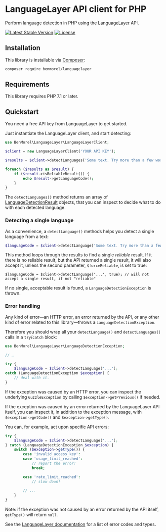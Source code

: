 # LanguageLayer API client for PHP

Perform language detection in PHP using the [LanguageLayer](https://languagelayer.com/) API.

[![Latest Stable Version](https://poser.pugx.org/benmorel/languagelayer/v/stable)](https://packagist.org/packages/benmorel/languagelayer)
[![License](https://img.shields.io/badge/license-MIT-blue.svg)](http://opensource.org/licenses/MIT)

## Installation

This library is installable via [Composer](https://getcomposer.org/):

```bash
composer require benmorel/languagelayer
```

## Requirements

This library requires PHP 7.1 or later.

## Quickstart

You need a free API key from LanguageLayer to get started.

Just instantiate the LanguageLayer client, and start detecting:

```php
use BenMorel\LanguageLayer\LanguageLayerClient;

$client = new LanguageLayerClient('YOUR API KEY');

$results = $client->detectLanguages('Some text. Try more than a few words for accurate detection.');

foreach ($results as $result) {
    if ($result->isReliableResult()) {
        echo $result->getLanguageCode();
    }
}
```

The `detectLanguages()` method returns an array of [LanguageDetectionResult](https://github.com/BenMorel/LanguageLayer/blob/0.1.0/src/LanguageDetectionResult.php) objects,
that you can inspect to decide what to do with each detected language.

### Detecting a single language

As a convenience, a `detectLanguage()` methods helps you detect a single language from a text:

```php
$languageCode = $client->detectLanguage('Some text. Try more than a few words for accurate detection.');
```

This method loops through the results to find a single *reliable* result. If it there is no reliable result, but the API
returned a single result, it will also accept it, unless the second parameter, `$forceReliable`, is set to true:

```
$languageCode = $client->detectLanguage('...', true); // will not accept a single result, if not "reliable"
```

If no single, acceptable result is found, a `LanguageDetectionException` is thrown.

### Error handling

Any kind of error—an HTTP error, an error returned by the API, or any other kind of error related to this
library—throws a `LanguageDetectionException`.

Therefore you should wrap all your `detectLanguage()` and `detectLanguages()` calls in a `try`/`catch` block:

```php
use BenMorel\LanguageLayer\LanguageDetectionException;

// …

try {
    $languageCode = $client->detectLanguage('...');
catch (LanguageDetectionException $exception) {
    // deal with it.
}
```

If the exception was caused by an HTTP error, you can inspect the underlying `GuzzleException`
by calling `$exception->getPrevious()` if needed.

If the exception was caused by an error returned by the LanguageLayer API itself, you can inspect it,
in addition to the exception message, with `$exception->getCode()` and `$exception->getType()`.

You can, for example, act upon specific API errors:

```php
try {
    $languageCode = $client->detectLanguage('...');
} catch (LanguageDetectionException $exception) {
    switch ($exception->getType()) {
        case 'invalid_access_key':
        case 'usage_limit_reached':
            // report the error!
            break;

        case 'rate_limit_reached':
            // slow down!
        
        // ...
    }
}
```

Note: if the exception was not caused by an error returned by the API itself, `getType()` will return `null`.

See the [LanguageLayer documentation](https://languagelayer.com/documentation#error_codes) for a list of error codes and types.
